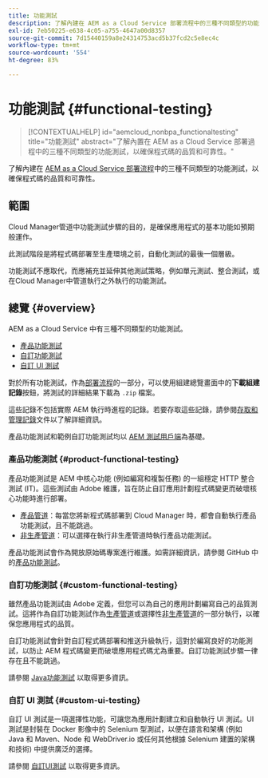```yaml
---
title: 功能測試
description: 了解內建在 AEM as a Cloud Service 部署流程中的三種不同類型的功能測試，以確保程式碼的品質和可靠性。
exl-id: 7eb50225-e638-4c05-a755-4647a00d8357
source-git-commit: 7d15440159a8e24314753acd5b37fcd2c5e8ec4c
workflow-type: tm+mt
source-wordcount: '554'
ht-degree: 83%

---
```



# 功能測試 {#functional-testing}

>[!CONTEXTUALHELP]
>id="aemcloud_nonbpa_functionaltesting"
>title="功能測試"
>abstract="了解內置在 AEM as a Cloud Service 部署過程中的三種不同類型的功能測試，以確保程式碼的品質和可靠性。"

了解內建在 [AEM as a Cloud Service 部署流程](/help/implementing/cloud-manager/deploy-code.md)中的三種不同類型的功能測試，以確保程式碼的品質和可靠性。

## 範圍

Cloud Manager管道中功能測試步驟的目的，是確保應用程式的基本功能如預期般運作。

此測試階段是將程式碼部署至生產環境之前，自動化測試的最後一個層級。

功能測試不應取代，而應補充並延伸其他測試策略，例如單元測試、整合測試，或在Cloud Manager中管道執行之外執行的功能測試。

## 總覽 {#overview}

AEM as a Cloud Service 中有三種不同類型的功能測試。

* [產品功能測試](#product-functional-testing)
* [自訂功能測試](#custom-functional-testing)
* [自訂 UI 測試](#custom-ui-testing)

對於所有功能測試，作為[部署流程](/help/implementing/cloud-manager/deploy-code.md)的一部分，可以使用組建總覽畫面中的&#x200B;**下載組建記錄**&#x200B;按鈕，將測試的詳細結果下載為 `.zip` 檔案。

這些記錄不包括實際 AEM 執行時進程的記錄。若要存取這些記錄，請參閱[存取和管理記錄](/help/implementing/cloud-manager/manage-logs.md)文件以了解詳細資訊。

產品功能測試和範例自訂功能測試均以 [AEM 測試用戶端](https://github.com/adobe/aem-testing-clients)為基礎。

### 產品功能測試 {#product-functional-testing}

產品功能測試是 AEM 中核心功能 (例如編寫和複製任務) 的一組穩定 HTTP 整合測試 (IT)。這些測試由 Adobe 維護，旨在防止自訂應用計劃程式碼變更而破壞核心功能時進行部署。

* [產品管道](/help/implementing/cloud-manager/configuring-pipelines/configuring-production-pipelines.md)：每當您將新程式碼部署到 Cloud Manager 時，都會自動執行產品功能測試，且不能跳過。
* [非生產管道](/help/implementing/cloud-manager/configuring-pipelines/configuring-non-production-pipelines.md)：可以選擇在執行非生產管道時執行產品功能測試。

產品功能測試會作為開放原始碼專案進行維護。如需詳細資訊，請參閱 GitHub 中的[產品功能測試](https://github.com/adobe/aem-test-samples/tree/aem-cloud/smoke)。

### 自訂功能測試 {#custom-functional-testing}

雖然產品功能測試由 Adobe 定義，但您可以為自己的應用計劃編寫自己的品質測試。這將作為自訂功能測試作為[生產管道](/help/implementing/cloud-manager/configuring-pipelines/configuring-production-pipelines.md)或選擇性[非生產管道](/help/implementing/cloud-manager/configuring-pipelines/configuring-non-production-pipelines.md)的一部分執行，以確保您應用程式的品質。

自訂功能測試會針對自訂程式碼部署和推送升級執行，這對於編寫良好的功能測試，以防止 AEM 程式碼變更而破壞應用程式碼尤為重要。自訂功能測試步驟一律存在且不能跳過。

請參閱 [Java功能測試](/help/implementing/cloud-manager/java-functional-testing.md) 以取得更多資訊。


### 自訂 UI 測試 {#custom-ui-testing}

自訂 UI 測試是一項選擇性功能，可讓您為應用計劃建立和自動執行 UI 測試。UI 測試是封裝在 Docker 影像中的 Selenium 型測試，以便在語言和架構 (例如 Java 和 Maven、Node 和 WebDriver.io 或任何其他根據 Selenium 建置的架構和技術) 中提供廣泛的選擇。

請參閱 [自訂UI測試](/help/implementing/cloud-manager/ui-testing.md#custom-ui-testing) 以取得更多資訊。

